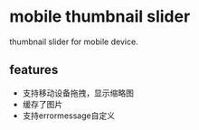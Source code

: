 # mobile thumbnail slider

thumbnail slider for mobile device.


## features

- 支持移动设备拖拽，显示缩略图
- 缓存了图片
- 支持errormessage自定义
